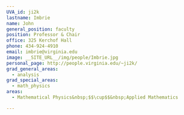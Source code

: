 ```yaml
---
UVA_id: ji2k
lastname: Imbrie
name: John
general_position: faculty
position: Professor & Chair
office: 325 Kerchof Hall
phone: 434-924-4910
email: imbrie@virginia.edu
image: __SITE_URL__/img/people/Imbrie.jpg
personal_page: http://people.virginia.edu/~ji2k/
grad_general_areas:
  - analysis
grad_special_areas:
  - math_physics
areas:
  - Mathematical Physics&nbsp;$$\cup$$&nbsp;Applied Mathematics

---
```

